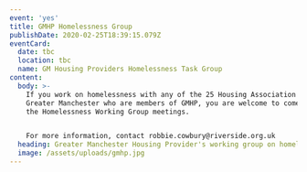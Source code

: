 ```yaml
---
event: 'yes'
title: GMHP Homelessness Group
publishDate: 2020-02-25T18:39:15.079Z
eventCard:
  date: tbc
  location: tbc
  name: GM Housing Providers Homelessness Task Group
content:
  body: >-
    If you work on homelessness with any of the 25 Housing Association's in
    Greater Manchester who are members of GMHP, you are welcome to come along
    the Homelessness Working Group meetings.


    For more information, contact robbie.cowbury@riverside.org.uk
  heading: Greater Manchester Housing Provider's working group on homelessness
  image: /assets/uploads/gmhp.jpg
---
```


